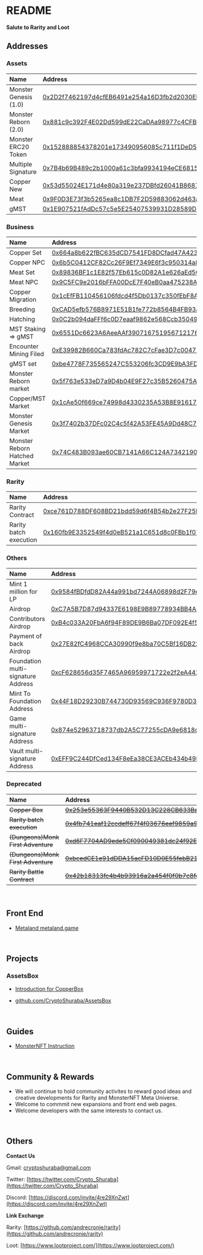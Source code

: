 # README


**Salute to Rarity and Loot**

## Addresses

### Assets
| Name                   | Address                                                                                                              |
| :--------------------- | :------------------------------------------------------------------------------------------------------------------- |
| Monster Genesis (1.0)  | [0x2D2f7462197d4cfEB6491e254a16D3fb2d2030EE](https://ftmscan.com/address/0x2D2f7462197d4cfEB6491e254a16D3fb2d2030EE) |
| Monster Reborn (2.0) | [0x881c9c392F4E02Dd599dE22CaDAa98977c4CFB90](https://ftmscan.com/address/0x881c9c392F4E02Dd599dE22CaDAa98977c4CFB90) |
| Monster ERC20 Token | [0x152888854378201e173490956085c711f1DeD565](https://ftmscan.com/address/0x152888854378201e173490956085c711f1DeD565) |
| Multiple Signature | [0x7B4b69B489c2b1000a61c3bfa9934194eCE68159](https://ftmscan.com/address/0x7B4b69B489c2b1000a61c3bfa9934194eCE68159) |
| Copper New | [0x53d55024E171d4e80a319e237DBfd26041B86873](https://ftmscan.com/address/0x53d55024E171d4e80a319e237DBfd26041B86873) |
| Meat | [0x9F0D3E73f3b5265ea8c1DB7F2D59883062d463ad](https://ftmscan.com/address/0x9F0D3E73f3b5265ea8c1DB7F2D59883062d463ad) |
| gMST | [0x1E907521fAdDc57c5e5E25407539931D28589D06](https://ftmscan.com/address/0x1E907521fAdDc57c5e5E25407539931D28589D06) |


### Business

| Name                   | Address                                                                                                              |
| :--------------------- | :------------------------------------------------------------------------------------------------------------------- |
| Copper Set | [0x664a8b622fBC635dCD7541FD8DCfad47A4239C9D](https://ftmscan.com/address/0x664a8b622fBC635dCD7541FD8DCfad47A4239C9D) |
| Copper NPC | [0x6b5C0412CF82Cc26F9Ef7349E6f3c950314a80ad](https://ftmscan.com/address/0x6b5C0412CF82Cc26F9Ef7349E6f3c950314a80ad) |
| Meat Set | [0x89836BF1c1E82f57Eb615c0D82A1e626aEd50EF8](https://ftmscan.com/address/0x89836BF1c1E82f57Eb615c0D82A1e626aEd50EF8) |
| Meat NPC | [0x9C5FC9e2016bFFA00DcE7F40eB0aa475238A39Ce](https://ftmscan.com/address/0x9C5FC9e2016bFFA00DcE7F40eB0aa475238A39Ce) |
| Copper Migration | [0x1cEfFB110456106fdcd4f5Db0137c350fEbF8A81](https://ftmscan.com/address/0x1cEfFB110456106fdcd4f5Db0137c350fEbF8A81) |
| Breeding | [0xCAD5efb576B8971E51B1fe772b8564B4FB93a55a](https://ftmscan.com/address/0xCAD5efb576B8971E51B1fe772b8564B4FB93a55a) |
| Hatching | [0x0C2b094daFFf6c0D7eaaf9862e568Ccb35049C23](https://ftmscan.com/address/0x0C2b094daFFf6c0D7eaaf9862e568Ccb35049C23) |
| MST Staking => gMST | [0x6551Dc6623A6AeeAAf3907167519567121769Fb9](https://ftmscan.com/address/0x6551Dc6623A6AeeAAf3907167519567121769Fb9) |
| Encounter Mining Filed | [0xE39982B660Ca783fdAc782C7cFae3D7c00477490](https://ftmscan.com/address/0xE39982B660Ca783fdAc782C7cFae3D7c00477490) |
| gMST set | [0xbe4778F735565247C553206fc3CD9E9bA3FDba81](https://ftmscan.com/address/0xbe4778F735565247C553206fc3CD9E9bA3FDba81) |
| Monster Reborn market | [0x5f763e533eD7a9D4b04E9F27c35B5260475A3a48](https://ftmscan.com/address/0x5f763e533eD7a9D4b04E9F27c35B5260475A3a48) |
| Copper/MST Market | [0x1cAe50f669ce74998d4330235A53B8E916172459](https://ftmscan.com/address/0x1cAe50f669ce74998d4330235A53B8E916172459) |
| Monster Genesis Market | [0x3f7402b37DFc02C4c5f42A53FE45A9Dd48C7b2b0](https://ftmscan.com/address/0x3f7402b37DFc02C4c5f42A53FE45A9Dd48C7b2b0) |
| Monster Reborn Hatched Market | [0x74C483B093ae60CB7141A66C124A734219004117](https://ftmscan.com/address/0x74C483B093ae60CB7141A66C124A734219004117) |


### Rarity

| Name                   | Address                                                                                                              |
| :--------------------- | :------------------------------------------------------------------------------------------------------------------- |
| Rarity Contract        | [0xce761D788DF608BD21bdd59d6f4B54b2e27F25Bb](https://ftmscan.com/address/0xce761D788DF608BD21bdd59d6f4B54b2e27F25Bb) |
| Rarity batch execution| [0x160fb9E3352549f4d0eB521a1C651d8c0FBb1f07](https://ftmscan.com/address/0x160fb9E3352549f4d0eB521a1C651d8c0FBb1f07) |

### Others

| Name                   | Address                                                                                                              |
| :--------------------- | :------------------------------------------------------------------------------------------------------------------- |
| Mint 1 million for LP | [0x9584fBDfdD82A44a991bd7244A06898d2F79eAd2](https://ftmscan.com/address/0x9584fBDfdD82A44a991bd7244A06898d2F79eAd2) |
| Airdrop | [0xC7A5B7D87d94337E6198E9B89778934BB4ABE410](https://ftmscan.com/address/0xC7A5B7D87d94337E6198E9B89778934BB4ABE410) |
| Contributors Airdrop | [0xB4c033A20FbA6f94F89DE9B6Ba07DF092E4f5DB9](https://ftmscan.com/address/0xB4c033A20FbA6f94F89DE9B6Ba07DF092E4f5DB9) |
| Payment of back Airdrop | [0x27E82fC4968CCA30990f9e8ba70C5Bf16DB22b90](https://ftmscan.com/address/0x27E82fC4968CCA30990f9e8ba70C5Bf16DB22b90) |
| Foundation multi-signature Address | [0xcF628656d35F7465A96959971722e2f2eA442FfD](https://ftmscan.com/address/0xcF628656d35F7465A96959971722e2f2eA442FfD) |
| Mint To Foundation Address | [0x44F18D29230B744730D93569C936F9780D3FC87e](https://ftmscan.com/address/0x44F18D29230B744730D93569C936F9780D3FC87e) |
| Game multi-signature Address | [0x874e52963718737db2A5C77255cDA9e6818c01a8](https://ftmscan.com/address/0x874e52963718737db2A5C77255cDA9e6818c01a8) |
| Vault multi-signature Address | [0xEFF9C244DfCed134F8eEa38CE3ACEb434b49F337](https://ftmscan.com/address/0xEFF9C244DfCed134F8eEa38CE3ACEb434b49F337) |


### Deprecated

| Name                   | Address                                                                                                              |
| :--------------------- | :------------------------------------------------------------------------------------------------------------------- |
| ~~Copper Box~~ | [~~0x253e55363F9440B532D13C228CB633Bac94F3b7C~~](https://ftmscan.com/address/0x253e55363F9440B532D13C228CB633Bac94F3b7C) |
| ~~Rarity batch execution~~ | [~~0x4fb741eaf12ccdeff67f4f03676eef9859a9faa8~~](https://ftmscan.com/address/0x4fb741eaf12ccdeff67f4f03676eef9859a9faa8) |
| ~~(Dungeons)Monk First Adventure~~ | [~~0xd6F7704AD9ede5Cf090049381dc24f92Ee0ED7e9~~](https://ftmscan.com/address/0xd6F7704AD9ede5Cf090049381dc24f92Ee0ED7e9) |
| ~~(Dungeons)Monk First Adventure~~ | [~~0xbcedCE1e91dDDA15acFD10D0E55febB21FC6Aa38~~](https://ftmscan.com/address/0xbcedCE1e91dDDA15acFD10D0E55febB21FC6Aa38) |
| ~~Rarity Battle Contract~~ | [~~0x42b18313fc4b4b93916a2a454f0f0b7c8fde27c7~~](https://ftmscan.com/address/0x42b18313fc4b4b93916a2a454f0f0b7c8fde27c7) |

<br />

## Front End

- [Metaland metaland.game](https://metaland.game/)

<br />

## Projects

### AssetsBox

- [Introduction for CopperBox](https://medium.com/@cryptoshuraba/introduction-for-copper-box-1add78d8b0bc)

- [github.com/CryptoShuraba/AssetsBox](https://github.com/CryptoShuraba/AssetsBox)

<br />

## Guides

- [MonsterNFT Instruction](https://medium.com/@cryptoshuraba/monsternft-instruction-7c238fed7042)

<br />

## Community & Rewards

- We will continue to hold community activites to reward good ideas and creative developments for Rarity and MonsterNFT Meta Universe.
- Welcome to commmit new expansions and front end web pages.
- Welcome developers with the same interests to contact us.

<br />

<!-- ## FAQ -->

<!-- **Q: What do you guys want to do?**  
A: At the very beginning, we developed the Battle smart contract for Rarity. After that, we found that there were no monsters in the game, so we designed and developed the Monster NFT. The Monster NFT raised new logical demands for the smart contract, so we optimized the Battle smart contract. Experienced all these problems above, we clarified our goal is to develop a complete game for Rarity Commune, which Includes not limited to developing a better interface, constructing more exciting battle scenes and Monster NFT as follows:
![image](https://user-images.githubusercontent.com/90686742/134322059-9be061db-c6ec-4921-8145-5407012265a8.png)

**Q: Why should I have to pay 10FTM to claim one MonsterNFT ?**  
A: There's a negligible gas fee for claim one MonsterNFT on Fantom currently. To prevent arbitrary claims and over-concentration, you have to pay a set rate for the claim of MonsterNFT. Eventually FTMs will be awarded to the people who have made an outstanding contribution to the community.

**Q: What's the benefit of holding MonsterNFT?**  
A: Monster is a critical part of a game. There are not only Rarity Summoners but also opposites in Meta Universe. MonsterNFT can be extended by any contracts. As it becomes more and more popular, it's getting more and more valuable.

**Q: What can I get from PVE?**  
A: The PVE game model that we have developed is a first attempt to lets the RarityNFT and MonsterNFT  battle from each other. Your Summoner can get some copper if it wins. the higher the monster level, the more Copper coins there are. We will be glad to have more people involved in.

**Q: What's the use of copper?**  
A: Copper can be used to buy equipments and other game elements. You may get some airdrops based on your Summoners total copper in the future. If you have amazing ideas, please submit to [https://github.com/crypto-shuraba/MonsterNFT/issues](https://github.com/crypto-shuraba/MonsterNFT/issues) 
If your ideas adopted, you will get some rewards.

**Q: What can we get from the game?**  
A: We will give the governance authority to community members as more and more people involved in. The economic model of the game,  design of the Meta Universe, direction of the development will be decided by the community. Early participants will get more power.

<br /> -->

## Others 

**Contact Us**

Gmail: [cryptoshuraba@gmail.com](mailto:cryptoshuraba@gmail.com)

Twitter: [https://twitter.com/Crypto_Shuraba](https://twitter.com/Crypto_Shuraba)

Discord: [https://discord.com/invite/4re29XnZwt](https://discord.com/invite/4re29XnZwt)

**Link Exchange**

Rarity: [https://github.com/andrecronje/rarity](https://github.com/andrecronje/rarity)

Loot: [https://www.lootproject.com/](https://www.lootproject.com/)
